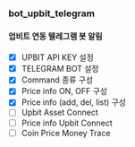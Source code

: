### bot_upbit_telegram

#### 업비트 연동 텔레그램 봇 알림

- [x] UPBIT API KEY 설정
- [x] TELEGRAM BOT 설정
- [x] Command 종류 구성
- [x] Price info ON, OFF 구성
- [x] Price info (add, del, list) 구성
- [ ] Upbit Asset Connect
- [ ] Price info Upbit Connect
- [ ] Coin Price Money Trace